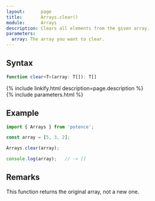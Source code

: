 ```yaml
---
layout:      page
title:       Arrays.clear()
module:      Arrays
description: Clears all elements from the given array.
parameters:
  array: The array you want to clear.
---
```

## Syntax

```ts
function clear<T>(array: T[]): T[]
```

<div class="description">{% include linkify.html description=page.description %}</div>
{% include parameters.html %}

## Example

```ts
import { Arrays } from 'potence';

const array = [5, 3, 2];

Arrays.clear(array);

console.log(array);   // -> []
```

## Remarks

This function returns the original array, not a new one.

